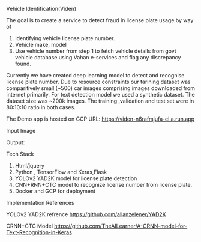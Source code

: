Vehicle Identification(Viden)

The goal is to create a service to detect fraud in license plate usage by way of 
1. Identifying vehicle  license plate number.
2. Vehicle make, model 
3. Use vehicle number from step 1 to fetch vehicle details from govt vehicle database 
   using Vahan e-services and flag any discrepancy found.
   
Currently we have created deep learning model to detect and recognise license plate number. Due to resource constraints our tarining dataset was comparitively small (~500) car images comprising images downloaded from internet primarily. For text detection model we used a synthetic dataset. The dataset size was ~200k images. The training ,validation and test set were in 80:10:10 ratio in both cases.



The Demo app is hosted on GCP URL: https://viden-n6rafmjufa-el.a.run.app

Input Image

Output:


Tech Stack
1. Html/jquery
2. Python , TensorFlow and Keras,Flask
3. YOLOv2 YAD2K model for license plate detection
4. CNN+RNN+CTC model to recognize license number from license plate.
5. Docker and GCP for deployment


Implementation References


YOLOv2 YAD2K refrence https://github.com/allanzelener/YAD2K

CRNN+CTC Model https://github.com/TheAILearner/A-CRNN-model-for-Text-Recognition-in-Keras
